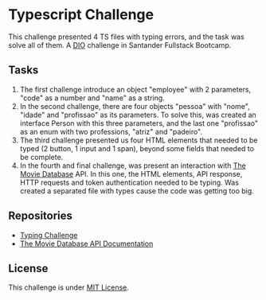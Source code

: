 <h1>Typescript Challenge</h1>
<p>This challenge presented 4 TS files with typing errors, and the task was solve all of them. A <a href="https://web.dio.me/home" target="_blank">DIO</a> challenge in Santander Fullstack Bootcamp.</p>
<h2>Tasks</h2>
<ol><li>The first challenge introduce an object "employee" with 2 parameters, "code" as a number and "name" as a string.</li>
<li>In the second challenge, there are four objects "pessoa" with "nome", "idade" and "profissao" as its parameters. To solve this, was created an interface Person with this three parameters, and the last one "profissao" as an enum with two professions, "atriz" and "padeiro".</li>
<li>The third challenge presented us four HTML elements that needed to be typed (2 button, 1 input and 1 span), beyond some fields that needed to be complete.</li>
<li>In the fourth and final challenge, was present an interaction with <a href="https://www.themoviedb.org" target="_blank">The Movie Database</a> API. In this one, the HTML elements, API response, HTTP requests and token authentication needed to be typing. Was created a separated file with types cause the code was getting too big.</li>
</ol>
<h2>Repositories</h2>
<ul><li><a href="https://github.com/lira1705/mentoria-typescript/tree/main/src/desafios" target="_blank">Typing Challenge</a></li>
<li><a href="https://www.themoviedb.org/documentation/api" target="_blank">The Movie Database API Documentation</a></li>
</ul>
<h2>License</h2>
<p>This challenge is under <a href="">MIT License</a>.</p>
